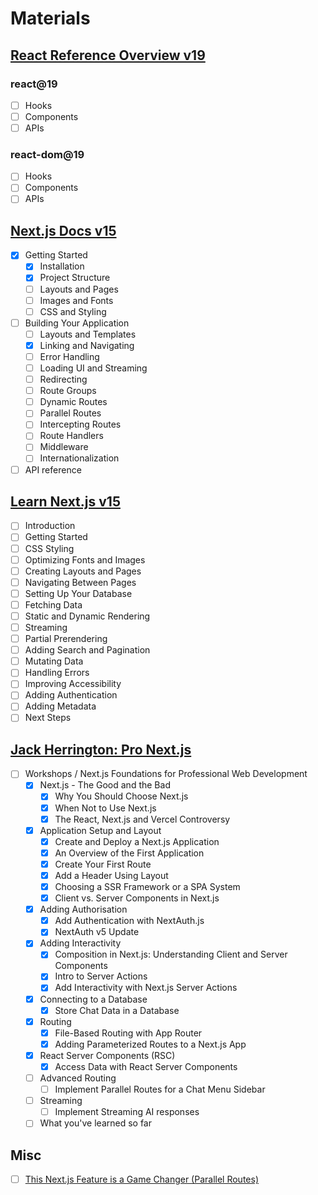 # Materials

## [React Reference Overview v19](https://react.dev/reference/react)

### react@19

- [ ] Hooks
- [ ] Components
- [ ] APIs

### react-dom@19

- [ ] Hooks
- [ ] Components
- [ ] APIs

## [Next.js Docs v15](https://nextjs.org/docs)

- [x] Getting Started
  - [x] Installation
  - [x] Project Structure
  - [ ] Layouts and Pages
  - [ ] Images and Fonts
  - [ ] CSS and Styling
- [ ] Building Your Application
  - [ ] Layouts and Templates
  - [x] Linking and Navigating
  - [ ] Error Handling
  - [ ] Loading UI and Streaming
  - [ ] Redirecting
  - [ ] Route Groups
  - [ ] Dynamic Routes
  - [ ] Parallel Routes
  - [ ] Intercepting Routes
  - [ ] Route Handlers
  - [ ] Middleware
  - [ ] Internationalization
- [ ] API reference

## [Learn Next.js v15](https://nextjs.org/learn)

- [ ] Introduction
- [ ] Getting Started
- [ ] CSS Styling
- [ ] Optimizing Fonts and Images
- [ ] Creating Layouts and Pages
- [ ] Navigating Between Pages
- [ ] Setting Up Your Database
- [ ] Fetching Data
- [ ] Static and Dynamic Rendering
- [ ] Streaming
- [ ] Partial Prerendering
- [ ] Adding Search and Pagination
- [ ] Mutating Data
- [ ] Handling Errors
- [ ] Improving Accessibility
- [ ] Adding Authentication
- [ ] Adding Metadata
- [ ] Next Steps

## [Jack Herrington: Pro Next.js](https://www.pronextjs.dev/)

- [ ] Workshops / Next.js Foundations for Professional Web Development
  - [x] Next.js - The Good and the Bad
    - [x] Why You Should Choose Next.js
    - [x] When Not to Use Next.js
    - [x] The React, Next.js and Vercel Controversy
  - [x] Application Setup and Layout
    - [x] Create and Deploy a Next.js Application
    - [x] An Overview of the First Application
    - [x] Create Your First Route
    - [x] Add a Header Using Layout
    - [x] Choosing a SSR Framework or a SPA System
    - [x] Client vs. Server Components in Next.js
  - [x] Adding Authorisation
    - [x] Add Authentication with NextAuth.js
    - [x] NextAuth v5 Update
  - [x] Adding Interactivity
    - [x] Composition in Next.js: Understanding Client and Server Components
    - [x] Intro to Server Actions
    - [x] Add Interactivity with Next.js Server Actions
  - [x] Connecting to a Database
    - [x] Store Chat Data in a Database
  - [x] Routing
    - [x] File-Based Routing with App Router
    - [x] Adding Parameterized Routes to a Next.js App
  - [x] React Server Components (RSC)
    - [x] Access Data with React Server Components
  - [ ] Advanced Routing
    - [ ] Implement Parallel Routes for a Chat Menu Sidebar
  - [ ] Streaming
    - [ ] Implement Streaming AI responses
  - [ ] What you've learned so far

## Misc

- [ ] [This Next.js Feature is a Game Changer (Parallel Routes)](https://www.youtube.com/watch?v=VNcl_VFDo24&t=73s)